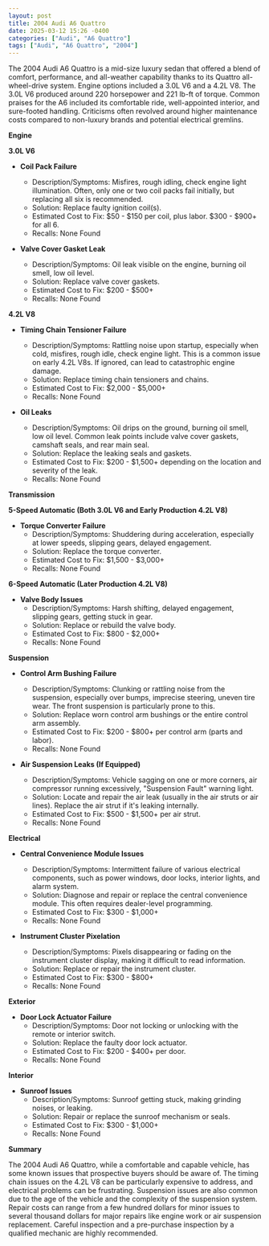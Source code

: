 ```yaml
---
layout: post
title: 2004 Audi A6 Quattro
date: 2025-03-12 15:26 -0400
categories: ["Audi", "A6 Quattro"]
tags: ["Audi", "A6 Quattro", "2004"]
---
```

The 2004 Audi A6 Quattro is a mid-size luxury sedan that offered a blend of comfort, performance, and all-weather capability thanks to its Quattro all-wheel-drive system. Engine options included a 3.0L V6 and a 4.2L V8. The 3.0L V6 produced around 220 horsepower and 221 lb-ft of torque. Common praises for the A6 included its comfortable ride, well-appointed interior, and sure-footed handling. Criticisms often revolved around higher maintenance costs compared to non-luxury brands and potential electrical gremlins.

**Engine**

**3.0L V6**
*   **Coil Pack Failure**
    *   Description/Symptoms: Misfires, rough idling, check engine light illumination. Often, only one or two coil packs fail initially, but replacing all six is recommended.
    *   Solution: Replace faulty ignition coil(s).
    *   Estimated Cost to Fix: $50 - $150 per coil, plus labor. $300 - $900+ for all 6.
    *   Recalls: None Found

*   **Valve Cover Gasket Leak**
    *   Description/Symptoms: Oil leak visible on the engine, burning oil smell, low oil level.
    *   Solution: Replace valve cover gaskets.
    *   Estimated Cost to Fix: $200 - $500+
    *   Recalls: None Found

**4.2L V8**
*   **Timing Chain Tensioner Failure**
    *   Description/Symptoms: Rattling noise upon startup, especially when cold, misfires, rough idle, check engine light. This is a common issue on early 4.2L V8s. If ignored, can lead to catastrophic engine damage.
    *   Solution: Replace timing chain tensioners and chains.
    *   Estimated Cost to Fix: $2,000 - $5,000+
    *   Recalls: None Found

*   **Oil Leaks**
    *   Description/Symptoms: Oil drips on the ground, burning oil smell, low oil level. Common leak points include valve cover gaskets, camshaft seals, and rear main seal.
    *   Solution: Replace the leaking seals and gaskets.
    *   Estimated Cost to Fix: $200 - $1,500+ depending on the location and severity of the leak.
    *   Recalls: None Found

**Transmission**

**5-Speed Automatic (Both 3.0L V6 and Early Production 4.2L V8)**
*   **Torque Converter Failure**
    *   Description/Symptoms: Shuddering during acceleration, especially at lower speeds, slipping gears, delayed engagement.
    *   Solution: Replace the torque converter.
    *   Estimated Cost to Fix: $1,500 - $3,000+
    *   Recalls: None Found

**6-Speed Automatic (Later Production 4.2L V8)**
*   **Valve Body Issues**
    *   Description/Symptoms: Harsh shifting, delayed engagement, slipping gears, getting stuck in gear.
    *   Solution: Replace or rebuild the valve body.
    *   Estimated Cost to Fix: $800 - $2,000+
    *   Recalls: None Found

**Suspension**

*   **Control Arm Bushing Failure**
    *   Description/Symptoms: Clunking or rattling noise from the suspension, especially over bumps, imprecise steering, uneven tire wear. The front suspension is particularly prone to this.
    *   Solution: Replace worn control arm bushings or the entire control arm assembly.
    *   Estimated Cost to Fix: $200 - $800+ per control arm (parts and labor).
    *   Recalls: None Found

*   **Air Suspension Leaks (If Equipped)**
    *   Description/Symptoms: Vehicle sagging on one or more corners, air compressor running excessively, "Suspension Fault" warning light.
    *   Solution: Locate and repair the air leak (usually in the air struts or air lines). Replace the air strut if it's leaking internally.
    *   Estimated Cost to Fix: $500 - $1,500+ per air strut.
    *   Recalls: None Found

**Electrical**

*   **Central Convenience Module Issues**
    *   Description/Symptoms: Intermittent failure of various electrical components, such as power windows, door locks, interior lights, and alarm system.
    *   Solution: Diagnose and repair or replace the central convenience module. This often requires dealer-level programming.
    *   Estimated Cost to Fix: $300 - $1,000+
    *   Recalls: None Found

*   **Instrument Cluster Pixelation**
    *   Description/Symptoms: Pixels disappearing or fading on the instrument cluster display, making it difficult to read information.
    *   Solution: Replace or repair the instrument cluster.
    *   Estimated Cost to Fix: $300 - $800+
    *   Recalls: None Found

**Exterior**

*   **Door Lock Actuator Failure**
    *   Description/Symptoms: Door not locking or unlocking with the remote or interior switch.
    *   Solution: Replace the faulty door lock actuator.
    *   Estimated Cost to Fix: $200 - $400+ per door.
    *   Recalls: None Found

**Interior**

*   **Sunroof Issues**
    *   Description/Symptoms: Sunroof getting stuck, making grinding noises, or leaking.
    *   Solution: Repair or replace the sunroof mechanism or seals.
    *   Estimated Cost to Fix: $300 - $1,000+
    *   Recalls: None Found

**Summary**

The 2004 Audi A6 Quattro, while a comfortable and capable vehicle, has some known issues that prospective buyers should be aware of. The timing chain issues on the 4.2L V8 can be particularly expensive to address, and electrical problems can be frustrating. Suspension issues are also common due to the age of the vehicle and the complexity of the suspension system. Repair costs can range from a few hundred dollars for minor issues to several thousand dollars for major repairs like engine work or air suspension replacement. Careful inspection and a pre-purchase inspection by a qualified mechanic are highly recommended.

